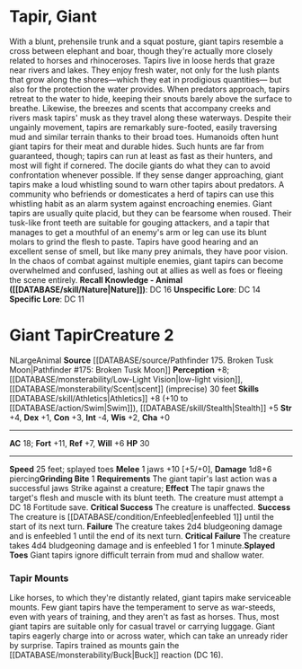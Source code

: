 ﻿---
ac: '22'
alignment: N
all_resistance: null
burrow_speed: null
charisma: '-1'
climb_speed: null
constitution: '+5'
creature_ability:
- Trample
creature_family: '[[DATABASE/monsterfamily/Beetle|Beetle]]'
description: 'The giant stag beetle is larger than a horse, and the sight of one flying
  (if slowly and somewhat clumsily) on great buzzing wings is unnerving. Its enormous
  mandibles are used to impress mates, intimidate rivals, and discourage predators,
  for they can deliver deadly blows. While giant stag beetles are deadly predators,
  they can be domesticated by skilled wranglers. In such a capacity, these beetles
  serve well as beasts of burden or even as mounts.<br/><br/> Giant stag beetles can
  be a serious menace in marshes, cavern complexes, and heavy forests. More than one
  logging camp has attracted a cluster of giant stag beetles and had to be completely
  abandoned, yielding all its lumber to the hunger of the giant insects.<br/><br/><b><u>Recall
  Knowledge - Animal</u> ( [[DATABASE/skill/Nature|Nature]] )</b>: DC 19<br/><b><u>Unspecific
  Lore</u></b>: DC 17<br/><b><u>Specific Lore</u></b>: DC 14'
dexterity: '+1'
element: null
fly_speed: '20'
fortitude: '+13'
hardness: null
hp: '55'
id: '50'
immunity: null
intelligence: '-5'
land_speed: '20'
language: null
level: '4'
max_speed: '20'
name: Giant Stag Beetle
perception: '+10'
rarity: Common
reflex: '+9'
resistance: null
rus_type_level: null
school: null
sense:
- darkvision
size: Large
skill:
- '[[DATABASE/skill/Acrobatics|Acrobatics]] +9'
- '[[DATABASE/skill/Athletics|Athletics]] +13'
source: '[[DATABASE/source/Bestiary|Bestiary]]'
speed:
- 20 feet
- fly 20 feet
spell: null
strength: '+5'
strength_req: '5'
strongest_save:
- Fortitude
swim_speed: null
trait:
- '[[DATABASE/trait/Animal|Animal]]'
type: Creature
vision: Darkvision
weakest_save:
- Will
weakness: null
will: '+8'
wisdom: '+2'

---
# Tapir, Giant

With a blunt, prehensile trunk and a squat posture, giant tapirs resemble a cross between elephant and boar, though they're actually more closely related to horses and rhinoceroses. Tapirs live in loose herds that graze near rivers and lakes. They enjoy fresh water, not only for the lush plants that grow along the shores—which they eat in prodigious quantities— but also for the protection the water provides. When predators approach, tapirs retreat to the water to hide, keeping their snouts barely above the surface to breathe. Likewise, the breezes and scents that accompany creeks and rivers mask tapirs' musk as they travel along these waterways. Despite their ungainly movement, tapirs are remarkably sure-footed, easily traversing mud and similar terrain thanks to their broad toes.
 Humanoids often hunt giant tapirs for their meat and durable hides. Such hunts are far from guaranteed, though; tapirs can run at least as fast as their hunters, and most will fight if cornered. The docile giants do what they can to avoid confrontation whenever possible. If they sense danger approaching, giant tapirs make a loud whistling sound to warn other tapirs about predators. A community who befriends or domesticates a herd of tapirs can use this whistling habit as an alarm system against encroaching enemies.
 Giant tapirs are usually quite placid, but they can be fearsome when roused. Their tusk-like front teeth are suitable for gouging attackers, and a tapir that manages to get a mouthful of an enemy's arm or leg can use its blunt molars to grind the flesh to paste. Tapirs have good hearing and an excellent sense of smell, but like many prey animals, they have poor vision. In the chaos of combat against multiple enemies, giant tapirs can become overwhelmed and confused, lashing out at allies as well as foes or fleeing the scene entirely.
**Recall Knowledge - Animal ([[DATABASE/skill/Nature|Nature]])**: DC 16
**Unspecific Lore**: DC 14
**Specific Lore**: DC 11

# Giant Tapir<span class="item-type">Creature 2</span>

<span class="trait-alignment item-trait">N</span><span class="trait-size item-trait">Large</span><span class="item-trait">Animal</span>
**Source** [[DATABASE/source/Pathfinder 175. Broken Tusk Moon|Pathfinder #175: Broken Tusk Moon]]
**Perception** +8; [[DATABASE/monsterability/Low-Light Vision|low-light vision]], [[DATABASE/monsterability/Scent|scent]] (imprecise) 30 feet
**Skills** [[DATABASE/skill/Athletics|Athletics]] +8 (+10 to [[DATABASE/action/Swim|Swim]]), [[DATABASE/skill/Stealth|Stealth]] +5
**Str** +4, **Dex** +1, **Con** +3, **Int** -4, **Wis** +2, **Cha** +0

---
**AC** 18; **Fort** +11, **Ref** +7, **Will** +6
**HP** 30

---
**Speed** 25 feet; splayed toes
<span class="in-box-ability">**Melee** <span class="action-icon">1</span> jaws +10 [+5/+0], **Damage** 1d8+6 piercing</span><span class="in-box-ability">**Grinding Bite** <span class="action-icon">1</span> **Requirements** The giant tapir's last action was a successful jaws Strike against a creature; **Effect** The tapir gnaws the target's flesh and muscle with its blunt teeth. The creature must attempt a DC 18 Fortitude save. 
**Critical Success** The creature is unaffected. 
**Success** The creature is [[DATABASE/condition/Enfeebled|enfeebled 1]] until the start of its next turn. 
**Failure** The creature takes 2d4 bludgeoning damage and is enfeebled 1 until the end of its next turn. 
**Critical Failure** The creature takes 4d4 bludgeoning damage and is enfeebled 1 for 1 minute.</span><span class="in-box-ability">**Splayed Toes** Giant tapirs ignore difficult terrain from mud and shallow water.</span>

###  Tapir Mounts

Like horses, to which they're distantly related, giant tapirs make serviceable mounts. Few giant tapirs have the temperament to serve as war-steeds, even with years of training, and they aren't as fast as horses. Thus, most giant tapirs are suitable only for casual travel or carrying luggage. Giant tapirs eagerly charge into or across water, which can take an unready rider by surprise. 
Tapirs trained as mounts gain the [[DATABASE/monsterability/Buck|Buck]] reaction (DC 16).